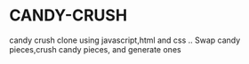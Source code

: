 # CANDY-CRUSH
 candy crush clone using  javascript,html and css  ..
 Swap candy pieces,crush candy pieces, and generate ones
